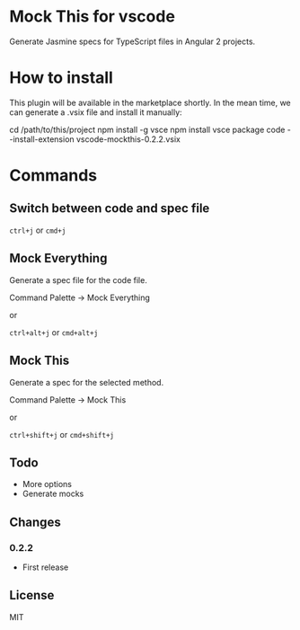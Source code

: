 # Mock This for vscode
Generate Jasmine specs for TypeScript files in Angular 2 projects.

# How to install
This plugin will be available in the marketplace shortly. In the mean time, we can generate a .vsix file and install it manually:

cd /path/to/this/project
npm install -g vsce
npm install
vsce package
code --install-extension vscode-mockthis-0.2.2.vsix

# Commands
## Switch between code and spec file
`ctrl+j` or `cmd+j`

## Mock Everything
Generate a spec file for the code file.

Command Palette -> Mock Everything

or

`ctrl+alt+j` or `cmd+alt+j`

## Mock This

Generate a spec for the selected method.

Command Palette -> Mock This

or 

`ctrl+shift+j` or `cmd+shift+j`


## Todo
- More options
- Generate mocks

## Changes
### 0.2.2
- First release

## License
MIT
